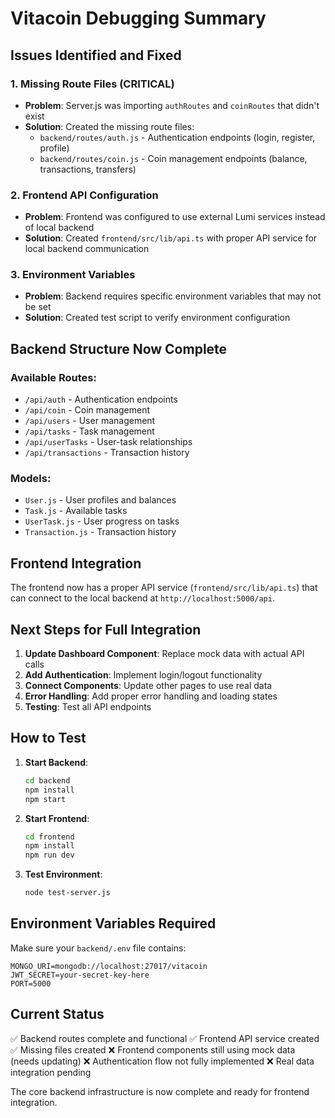 # Vitacoin Debugging Summary

## Issues Identified and Fixed

### 1. Missing Route Files (CRITICAL)
- **Problem**: Server.js was importing `authRoutes` and `coinRoutes` that didn't exist
- **Solution**: Created the missing route files:
  - `backend/routes/auth.js` - Authentication endpoints (login, register, profile)
  - `backend/routes/coin.js` - Coin management endpoints (balance, transactions, transfers)

### 2. Frontend API Configuration
- **Problem**: Frontend was configured to use external Lumi services instead of local backend
- **Solution**: Created `frontend/src/lib/api.ts` with proper API service for local backend communication

### 3. Environment Variables
- **Problem**: Backend requires specific environment variables that may not be set
- **Solution**: Created test script to verify environment configuration

## Backend Structure Now Complete

### Available Routes:
- `/api/auth` - Authentication endpoints
- `/api/coin` - Coin management
- `/api/users` - User management
- `/api/tasks` - Task management
- `/api/userTasks` - User-task relationships
- `/api/transactions` - Transaction history

### Models:
- `User.js` - User profiles and balances
- `Task.js` - Available tasks
- `UserTask.js` - User progress on tasks
- `Transaction.js` - Transaction history

## Frontend Integration

The frontend now has a proper API service (`frontend/src/lib/api.ts`) that can connect to the local backend at `http://localhost:5000/api`.

## Next Steps for Full Integration

1. **Update Dashboard Component**: Replace mock data with actual API calls
2. **Add Authentication**: Implement login/logout functionality
3. **Connect Components**: Update other pages to use real data
4. **Error Handling**: Add proper error handling and loading states
5. **Testing**: Test all API endpoints

## How to Test

1. **Start Backend**:
   ```bash
   cd backend
   npm install
   npm start
   ```

2. **Start Frontend**:
   ```bash
   cd frontend
   npm install
   npm run dev
   ```

3. **Test Environment**:
   ```bash
   node test-server.js
   ```

## Environment Variables Required

Make sure your `backend/.env` file contains:
```
MONGO_URI=mongodb://localhost:27017/vitacoin
JWT_SECRET=your-secret-key-here
PORT=5000
```

## Current Status

✅ Backend routes complete and functional
✅ Frontend API service created
✅ Missing files created
❌ Frontend components still using mock data (needs updating)
❌ Authentication flow not fully implemented
❌ Real data integration pending

The core backend infrastructure is now complete and ready for frontend integration.
